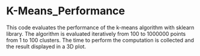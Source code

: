 # K-Means_Performance
This code evaluates the performance of the k-means algorithm with sklearn library. The algorithm is evaluated iteratively from 100 to 1000000 points from 1 to 100 clusters. The time to perform the computation is collected and the result displayed in a 3D plot.

